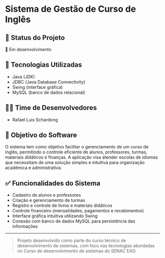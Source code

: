 # Sistema de Gestão de Curso de Inglês

## 📌 Status do Projeto

🚧 Em desenvolvimento

## 🧰 Tecnologias Utilizadas

- Java (JDK)
- JDBC (Java Database Connectivity)
- Swing (interface gráfica)
- MySQL (banco de dados relacional)

## 👨‍💻 Time de Desenvolvedores

- Rafael Luis Schardong

## 🎯 Objetivo do Software

O sistema tem como objetivo facilitar o gerenciamento de um curso de inglês, permitindo o controle eficiente de alunos, professores, turmas, materiais didáticos e finanças. A aplicação visa atender escolas de idiomas que necessitam de uma solução simples e intuitiva para organização acadêmica e administrativa.

## ✅ Funcionalidades do Sistema

- Cadastro de alunos e professores
- Criação e gerenciamento de turmas
- Registro e controle de livros e materiais didáticos
- Controle financeiro (mensalidades, pagamentos e recebimentos)
- Interface gráfica intuitiva utilizando Swing
- Conexão com banco de dados MySQL para persistência das informações

---

> Projeto desenvolvido como parte do curso técnico de desenvolvimento de sistemas, com foco nas tecnologias abordadas no Curso de desenvolvimento de sistemas do SENAC EAD.
